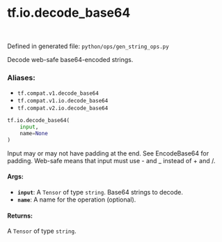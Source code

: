 <div itemscope itemtype="http://developers.google.com/ReferenceObject">
<meta itemprop="name" content="tf.io.decode_base64" />
<meta itemprop="path" content="Stable" />
</div>

# tf.io.decode_base64

<!-- Insert buttons -->

<table class="tfo-notebook-buttons tfo-api" align="left">
</table>

Defined in generated file: `python/ops/gen_string_ops.py`



<!-- Start diff -->
Decode web-safe base64-encoded strings.

### Aliases:

* `tf.compat.v1.decode_base64`
* `tf.compat.v1.io.decode_base64`
* `tf.compat.v2.io.decode_base64`


``` python
tf.io.decode_base64(
    input,
    name=None
)
```



<!-- Placeholder for "Used in" -->

Input may or may not have padding at the end. See EncodeBase64 for padding.
Web-safe means that input must use - and _ instead of + and /.

#### Args:


* <b>`input`</b>: A `Tensor` of type `string`. Base64 strings to decode.
* <b>`name`</b>: A name for the operation (optional).


#### Returns:

A `Tensor` of type `string`.
